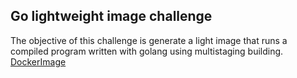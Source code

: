 ## Go lightweight image challenge
The objective of this challenge is generate a light image that runs a compiled program written with golang using multistaging building.
[DockerImage](https://hub.docker.com/r/dotpinheiro/codeeducation)